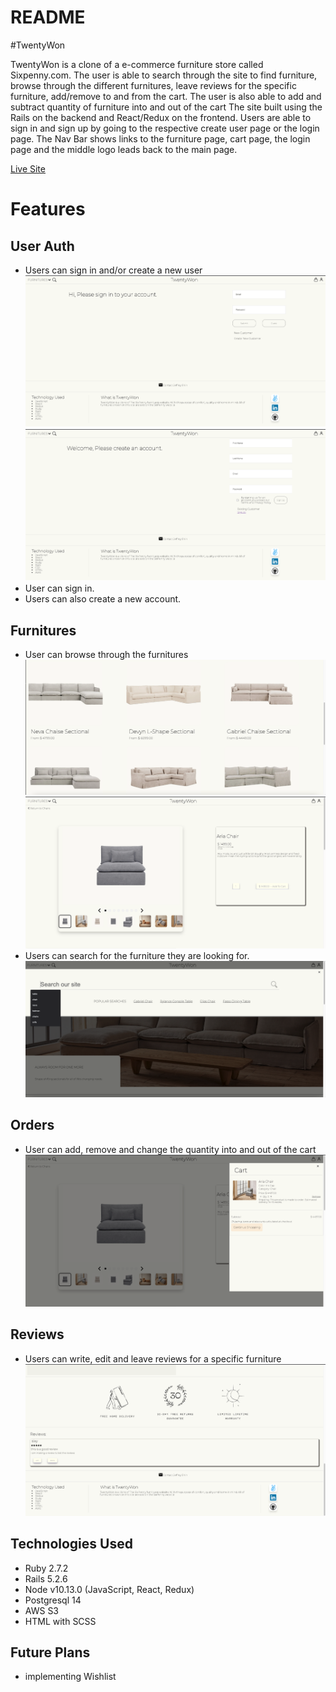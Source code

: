 # README

#TwentyWon

TwentyWon is a clone of a  e-commerce furniture store called Sixpenny.com. The user is able to search through the site to find furniture, browse through the different furnitures, leave reviews for the specific furniture, add/remove to and from the cart. 
The user is also able to add and subtract quantity of furniture into and out of the cart
The site built using the Rails on the backend and React/Redux on the frontend.
Users are able to sign in and sign up by going to the respective create user page or the login page. 
The Nav Bar shows links to the furniture page, cart page, the login page and the middle logo leads back to the main page. 

[Live Site](https://twentywon.herokuapp.com/#/)

# Features

## User Auth
- Users can sign in and/or create a new user 
![alt text](https://github.com/jshin720/twentyWon/blob/main/screenshots/Screen%20Shot%202022-04-07%20at%2012.05.20%20AM.png)
![alt text](https://github.com/jshin720/twentyWon/blob/main/screenshots/Screen%20Shot%202022-04-07%20at%2012.05.30%20AM.png)
- User can sign in.
- Users can also create a new account.

## Furnitures
- User can browse through the furnitures
![alt text](https://github.com/jshin720/twentyWon/blob/main/screenshots/Screen%20Shot%202022-04-07%20at%2012.29.39%20AM.png)
![alt text](https://github.com/jshin720/twentyWon/blob/main/screenshots/Screen%20Shot%202022-04-07%20at%2012.10.00%20AM.png)
- Users can search for the furniture they are looking for.
![alt text](https://github.com/jshin720/twentyWon/blob/main/screenshots/Screen%20Shot%202022-04-07%20at%2012.30.02%20AM.png)

## Orders
 - User can add, remove and change the quantity into and out of the cart
 ![alt text](https://github.com/jshin720/twentyWon/blob/main/screenshots/Screen%20Shot%202022-04-07%20at%2012.05.58%20AM.png)

## Reviews
- Users can write, edit and leave reviews for a specific furniture
![alt text](https://github.com/jshin720/twentyWon/blob/main/screenshots/Screen%20Shot%202022-04-07%20at%2012.06.37%20AM.png)

## Technologies Used
- Ruby 2.7.2
- Rails 5.2.6
- Node v10.13.0 (JavaScript, React, Redux)
- Postgresql 14
- AWS S3
- HTML with SCSS

## Future Plans
- implementing Wishlist

